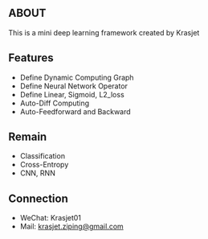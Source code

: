 ## ABOUT

This is a mini deep learning framework created by Krasjet

## Features

+ Define Dynamic Computing Graph
+ Define Neural Network Operator
+ Define Linear, Sigmoid, L2_loss
+ Auto-Diff Computing
+ Auto-Feedforward and Backward

## Remain

+ Classification
+ Cross-Entropy
+ CNN, RNN

## Connection

+ WeChat: Krasjet01
+ Mail: krasjet.ziping@gmail.com
